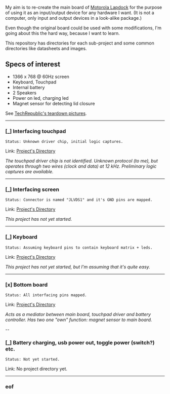 My aim is to re-create the main board of [Motorola Lapdock](http://www.techrepublic.com/pictures/cracking-open-the-motorola-droid-bionic-lapdock/) for the purpose of using it as an input/output device for any hardware I want. (It is not a computer, only input and output devices in a look-alike package.)

Even though the original board could be used with some modifications, I'm going about this the hard way, because I want to learn.

This repository has directories for each sub-project and some common directories like datasheets and images.


## Specs of interest

* 1366 x 768 @ 60Hz screen
* Keyboard, Touchpad
* Internal battery
* 2 Speakers
* Power on led, charging led
* Magnet sensor for detecting lid closure

See [TechRepublic's teardown pictures](http://www.techrepublic.com/pictures/cracking-open-the-motorola-droid-bionic-lapdock/).

---


### [_] Interfacing touchpad

    Status: Unknown driver chip, initial logic captures.

Link: [Project's Directory](//github.com/gima/motorola_lapdock/touchpad)

*The touchpad driver chip is not identified. Unknown protocol (to me), but operates through two wires (clock and data) at 12 kHz. Preliminary logic captures are available.*

---


### [_] Interfacing screen

    Status: Connector is named "JLVDS1" and it's GND pins are mapped.

Link: [Project's Directory](//github.com/gima/motorola_lapdock/screen)

*This project has not yet started.*

---


### [_] Keyboard

    Status: Assuming keyboard pins to contain keyboard matrix + leds.

Link: [Project's Directory](//github.com/gima/motorola_lapdock/keyboard)

*This project has not yet started, but I'm assuming that it's quite easy.*

---


### [x] Bottom board

    Status: All interfacing pins mapped.

Link: [Project's Directory](//github.com/gima/motorola_lapdock/tp_board)

*Acts as a mediator between main board, touchpad driver and battery controller. Has two one "own" function: magnet sensor to main board.*

--

### [_] Battery charging, usb power out, toggle power (switch?) etc.

    Status: Not yet started.

Link: No project directory yet.

---


### eof

